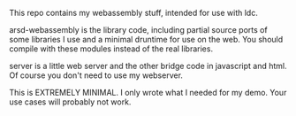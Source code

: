 This repo contains my webassembly stuff, intended for use with ldc.

arsd-webassembly is the library code, including partial source ports
of some libraries I use and a minimal druntime for use on the web.
You should compile with these modules instead of the real libraries.

server is a little web server and the other bridge code in javascript
and html. Of course you don't need to use my webserver.

This is EXTREMELY MINIMAL. I only wrote what I needed for my demo. Your
use cases will probably not work.
